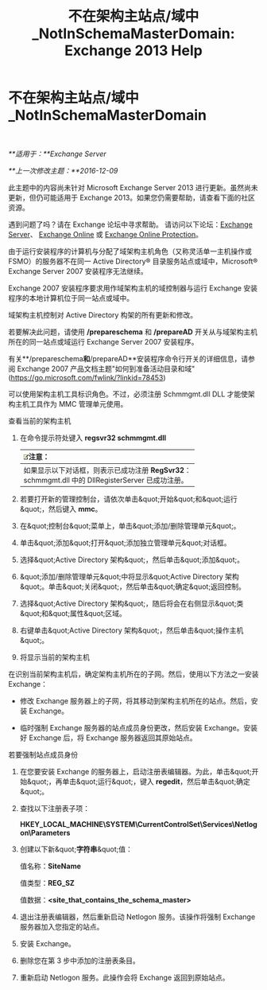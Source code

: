 ﻿---
title: '不在架构主站点/域中_NotInSchemaMasterDomain: Exchange 2013 Help'
TOCTitle: 不在架构主站点/域中_NotInSchemaMasterDomain
ms:assetid: 5e44eb33-4c30-4c3d-ba68-5c30bef1731f
ms:mtpsurl: https://technet.microsoft.com/zh-cn/library/ms.exch.setupreadiness.notinschemamasterdomain(v=EXCHG.150)
ms:contentKeyID: 50490661
ms.date: 05/21/2018
mtps_version: v=EXCHG.150
ms.translationtype: MT
---

# 不在架构主站点/域中\_NotInSchemaMasterDomain

 

_**适用于：**Exchange Server_

_**上一次修改主题：**2016-12-09_

此主题中的内容尚未针对 Microsoft Exchange Server 2013 进行更新。虽然尚未更新，但仍可能适用于 Exchange 2013。如果您仍需要帮助，请查看下面的社区资源。

遇到问题了吗？请在 Exchange 论坛中寻求帮助。 请访问以下论坛：[Exchange Server](https://go.microsoft.com/fwlink/p/?linkid=60612)、 [Exchange Online](https://go.microsoft.com/fwlink/p/?linkid=267542) 或 [Exchange Online Protection](https://go.microsoft.com/fwlink/p/?linkid=285351)。

由于运行安装程序的计算机与分配了域架构主机角色（又称灵活单一主机操作或 FSMO）的服务器不在同一 Active Directory® 目录服务站点或域中，Microsoft® Exchange Server 2007 安装程序无法继续。

Exchange 2007 安装程序要求用作域架构主机的域控制器与运行 Exchange 安装程序的本地计算机位于同一站点或域中。

域架构主机控制对 Active Directory 构架的所有更新和修改。

若要解决此问题，请使用 **/prepareschema** 和 **/prepareAD** 开关从与域架构主机所在的同一站点或域运行 Exchange Server 2007 安装程序。

有关**/prepareschema**和**/prepareAD**安装程序命令行开关的详细信息，请参阅 Exchange 2007 产品文档主题"如何到准备活动目录和域"(<https://go.microsoft.com/fwlink/?linkid=78453>)

可以使用架构主机工具标识角色。不过，必须注册 Schmmgmt.dll DLL 才能使架构主机工具作为 MMC 管理单元使用。

查看当前的架构主机

1.  在命令提示符处键入 **regsvr32 schmmgmt.dll**
    
    <table>
    <thead>
    <tr class="header">
    <th><img src="images/Bb124558.note(EXCHG.150).gif" title="注意" alt="注意" />注意：</th>
    </tr>
    </thead>
    <tbody>
    <tr class="odd">
    <td>如果显示以下对话框，则表示已成功注册 <strong>RegSvr32</strong>：<br />
    schmmgmt.dll 中的 DllRegisterServer 已成功注册。</td>
    </tr>
    </tbody>
    </table>


2.  若要打开新的管理控制台，请依次单击\&quot;开始\&quot;和\&quot;运行\&quot;，然后键入 **mmc**。

3.  在\&quot;控制台\&quot;菜单上，单击\&quot;添加/删除管理单元\&quot;。

4.  单击\&quot;添加\&quot;打开\&quot;添加独立管理单元\&quot;对话框。

5.  选择\&quot;Active Directory 架构\&quot;，然后单击\&quot;添加\&quot;。

6.  \&quot;添加/删除管理单元\&quot;中将显示\&quot;Active Directory 架构\&quot;。单击\&quot;关闭\&quot;，然后单击\&quot;确定\&quot;返回控制。

7.  选择\&quot;Active Directory 架构\&quot;，随后将会在右侧显示\&quot;类\&quot;和\&quot;属性\&quot;区域。

8.  右键单击\&quot;Active Directory 架构\&quot;，然后单击\&quot;操作主机\&quot;。

9.  将显示当前的架构主机

在识别当前架构主机后，确定架构主机所在的子网。然后，使用以下方法之一安装 Exchange：

  - 修改 Exchange 服务器上的子网，将其移动到架构主机所在的站点。然后，安装 Exchange。

  - 临时强制 Exchange 服务器的站点成员身份更改，然后安装 Exchange。安装好 Exchange 后，将 Exchange 服务器返回其原始站点。

若要强制站点成员身份

1.  在您要安装 Exchange 的服务器上，启动注册表编辑器。为此，单击\&quot;开始\&quot;，再单击\&quot;运行\&quot;，键入 **regedit**，然后单击\&quot;确定\&quot;。

2.  查找以下注册表子项：
    
    **HKEY\_LOCAL\_MACHINE\\SYSTEM\\CurrentControlSet\\Services\\Netlogon\\Parameters**

3.  创建以下新\&quot;**字符串**\&quot;值：
    
    值名称：**SiteName**
    
    值类型：**REG\_SZ**
    
    值数据：**\<site\_that\_contains\_the\_schema\_master\>**

4.  退出注册表编辑器，然后重新启动 Netlogon 服务。该操作将强制 Exchange 服务器加入您指定的站点。

5.  安装 Exchange。

6.  删除您在第 3 步中添加的注册表条目。

7.  重新启动 Netlogon 服务。此操作会将 Exchange 返回到原始站点。

